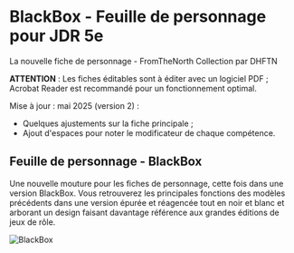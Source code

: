 # BlackBox - Feuille de personnage pour JDR 5e
La nouvelle fiche de personnage - FromTheNorth Collection par DHFTN

**ATTENTION** : Les fiches éditables sont à éditer avec un logiciel PDF ; Acrobat Reader est recommandé pour un fonctionnement optimal.

Mise à jour : mai 2025 (version 2) : 
- Quelques ajustements sur la fiche principale ;
- Ajout d'espaces pour noter le modificateur de chaque compétence.

## Feuille de personnage - BlackBox

Une nouvelle mouture pour les fiches de personnage, cette fois dans une version BlackBox. Vous retrouverez les principales fonctions des modèles précédents dans une version épurée et réagencée tout en noir et blanc et arborant un design faisant davantage référence aux grandes éditions de jeux de rôle.

![BlackBox](https://black-book-editions.fr/contenu/users/78375/image/mockip.jpg)
